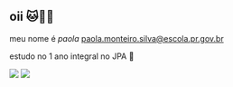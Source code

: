 ## oii 🐱🩷💮
meu nome é *paola*
paola.monteiro.silva@escola.pr.gov.br 

estudo no 1 ano integral no JPA 🤙

![](https://media.giphy.com/media/5Jmxi8Le6ePGo/giphy.gif?cid=ecf05e47oxliq43fofmmjkdjjuxaqslp1uwmnfukoyf5cy35&ep=v1_gifs_related&rid=giphy.gif&ct=g)
![](https://media.giphy.com/media/8YXEehuohcPDPh7y3Y/giphy.gif?cid=790b76115ertgpjmp3ww3yog8ptbxkjly2ryh0l3wrv4l9mq&ep=v1_gifs_search&rid=giphy.gif&ct=g)





<!--
**paolaaaaaaaaaaaa/paolaaaaaaaaaaaa** is a ✨ _special_ ✨ repository because its `README.md` (this file) appears on your GitHub profile.

Here are some ideas to get you started:

- 🔭 I’m currently working on ...
- 🌱 I’m currently learning ...
- 👯 I’m looking to collaborate on ...
- 🤔 I’m looking for help with ...
- 💬 Ask me about ...
- 📫 How to reach me: ...
- 😄 Pronouns: ...
- ⚡ Fun fact: ...
-->
